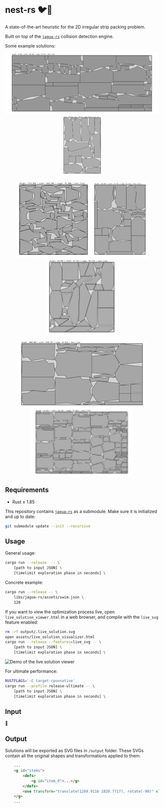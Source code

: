 # nest-rs 🐦🪺

A state-of-the-art heuristic for the 2D irregular strip packing problem.

Built on top of the [`jagua-rs`](https://github.com/JeroenGar/jagua-rs) collision detection engine.

Some example solutions:
<p align="center">
    <img src="assets/records/final_best_trousers.svg" height=200/>
    <img src="assets/records/final_best_mao.svg" height=200/>
</p>
<p align="center">
    <img src="assets/records/final_best_swim.svg" height=250/>
    <img src="assets/records/final_best_marques.svg" height=250/>
    <img src="assets/records/final_best_dagli.svg" height=250/>
</p>
<p align="center">
    <img src="assets/records/final_best_albano.svg" height=220/>
    <img src="assets/records/final_best_shirts.svg" height=220/>
</p>

## Requirements
- Rust ≥ 1.85

This repository contains [`jagua-rs`](https://github.com/JeroenGar/jagua-rs) as a submodule.
Make sure it is initialized and up to date:
```bash
git submodule update --init --recursive
```

## Usage

General usage:
```bash
cargo run --release  -- \
    [path to input JSON] \
    [timelimit exploration phase in seconds] \
```

Concrete example:
```bash
cargo run --release -- \
    libs/jagua-rs/assets/swim.json \
    120
```

If you want to view the optimization process live, open `live_solution_viewer.html` in a web browser,
and compile with the `live_svg` feature enabled:

```bash
rm -rf output/.live_solution.svg
open assets/live_solution_visualizer.html
cargo run --release --features=live_svg -- \
    [path to input JSON] \
    [timelimit exploration phase in seconds] \
```
![Demo of the live solution viewer](assets/demo.gif)

For ultimate performance:
```bash
RUSTFLAGS='-C target-cpu=native'
cargo run --profile release-ultimate -- \
    [path to input JSON] \
    [timelimit exploration phase in seconds] \
```

## Input

🚧

## Output

Solutions will be exported as SVG files in `/output` folder.
These SVGs contain all the original shapes and transformations applied to them:
```html
    ...
    <g id="items">
        <defs>
            <g id="item_0">...</g>
        </defs>
        <use transform="translate(1289.9116 1828.7717), rotate(-90)" xlink:href="#item_0">...</use>
    </g>
    ...
```
